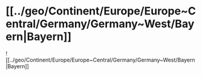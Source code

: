 # [[../geo/Continent/Europe/Europe~Central/Germany/Germany~West/Bayern|Bayern]] 

![[../geo/Continent/Europe/Europe~Central/Germany/Germany~West/Bayern|Bayern]]
